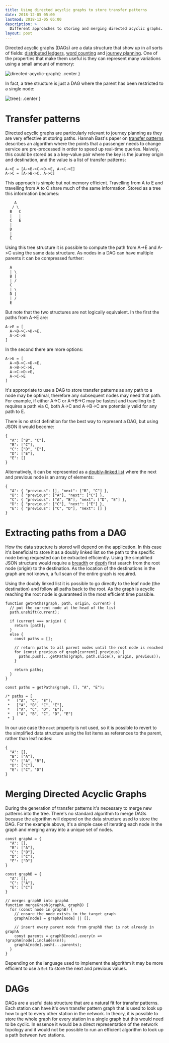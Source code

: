 ```yaml
---
title: Using directed acyclic graphs to store transfer patterns
date: 2018-12-05 05:00
lastmod: 2018-12-05 05:00
description: >
  Different approaches to storing and merging directed acyclic graphs.
layout: post
---
```


Directed acyclic graphs (DAGs) are a data structure that show up in all sorts of fields: [distributed ledgers](https://www.iota.org/), [word counting](https://en.wikipedia.org/wiki/Deterministic_acyclic_finite_state_automaton) and [journey planning](https://ad.informatik.uni-freiburg.de/files/transferpatterns.pdf). One of the properties that make them useful is they can represent many variations using a small amount of memory:

![directed-acyclic-graph](/asset/img/directed-acyclic-graphs/directed-acyclic-graph.svg){: .center }

In fact, a tree structure is just a DAG where the parent has been restricted to a single node:

![tree](/asset/img/directed-acyclic-graphs/tree.svg){: .center }

# Transfer patterns

Directed acyclic graphs are particularly relevant to journey planning as they are very effective at storing paths. Hannah Bast's paper on [transfer patterns](https://ad.informatik.uni-freiburg.de/files/transferpatterns.pdf) describes an algorithm where the points that a passenger needs to change service are pre-processed in order to speed up real-time queries. Naively, this could be stored as a a key-value pair where the key is the journey origin and destination, and the value is a list of transfer patterns:

```
A->E = [A->B->C->D->E, A->C->E]
A->C = [A->B->C, A->C]
```

This approach is simple but not memory efficient. Travelling from A to E and travelling from A to C share much of the same information. Stored as a tree this information becomes:

```
    A
   / \
  B   C
  |   |
  C   E
  |
  D
  |
  E
```

Using this tree structure it is possible to compute the path from A->E and A->C using the same data structure. As nodes in a DAG can have multiple parents it can be compressed further:

```
  A
  | \
  B |
  | /
  C
  | \
  D |
  | /
  E
```

But note that the two structures are not logically equivalent. In the first the paths from A->E are:

```
A->E = [
  A->B->C->D->E,
  A->C->E
]
```

In the second there are more options:

```
A->E = [
  A->B->C->D->E,
  A->B->C->E,
  A->C->D->E,
  A->C->E
]
```

It's appropriate to use a DAG to store transfer patterns as any path to a node may be optimal, therefore any subsequent nodes may need that path. For example, if either A->C or A->B->C may be fastest and travelling to E requires a path via C, both A->C and A->B->C are potentially valid for any path to E.

There is no strict definition for the best way to represent a DAG, but using JSON it would become:

```
{
  "A": ["B", "C"],
  "B": ["C"],
  "C": ["D", "E"],
  "D": ["E"],
  "E": []
}
```

Alternatively, it can be represented as a [doubly-linked list](https://en.wikipedia.org/wiki/Doubly_linked_list) where the next and previous node is an array of elements:

```
{
  "A": { "previous": [], "next": ["B", "C"] },
  "B": { "previous": ["A"], "next": ["C"] },
  "C": { "previous": ["A", "B"], "next": ["D", "E"] },
  "D": { "previous": ["C"], "next": ["E"] },
  "E": { "previous": ["C", "D"], "next": [] }
}
```

# Extracting paths from a DAG

How the data structure is stored will depend on the application. In this case it's beneficial to store it as a doubly linked list so the path to the specific node being requested can be extracted efficiently. Using the simplified JSON structure would require a [breadth](https://en.wikipedia.org/wiki/Breadth-first_search) or [depth](https://en.wikipedia.org/wiki/Depth-first_search) first search from the root node (origin) to the destination. As the location of the destinations in the graph are not known, a full scan of the entire graph is required.

Using the doubly linked list it is possible to go directly to the leaf node (the destination) and follow all paths back to the root. As the graph is acyclic reaching the root node is guaranteed in the most efficient time possible.

```
function getPaths(graph, path, origin, current) {
  // put the current node at the head of the list
  path.unshift(current);

  if (current === origin) {
    return [path];
  }
  else {
    const paths = [];

    // return paths to all parent nodes until the root node is reached
    for (const previous of graph[current].previous) {
      paths.push(...getPaths(graph, path.slice(), origin, previous));
    }

    return paths;
  }
}

const paths = getPaths(graph, [], "A", "E");

/* paths = [
 *   ["A", "C", "E"],
 *   ["A", "B", "C", "E"],
 *   ["A", "C", "D", "E"],
 *   ["A", "B", "C", "D", "E"]
 * ]
```

In our use case the `next` property is not used, so it is possible to revert to the simplified data structure using the list items as references to the parent, rather than leaf nodes:

```
{
  "A": [],
  "B": ["A"],
  "C": ["A", "B"],
  "D": ["C"],
  "E": ["C", "D"]
}
```

# Merging Directed Acyclic Graphs

During the generation of transfer patterns it's necessary to merge new patterns into the tree. There's no standard algorithm to merge DAGs because the algorithm will depend on the data structure used to store the DAG. For the example above, it's a simple case of iterating each node in the graph and merging array into a unique set of nodes.

```
const graphA = {
  "A": [],
  "B": ["A"],
  "C": ["B"],
  "D": ["C"],
  "E": ["D"]
}

const graphB = {
  "A": [],
  "C": ["A"],
  "E": ["C"]
}

// merges graphB into graphA
function mergeGraph(graphA, graphB) {
  for (const node in graphB) {
    // ensure the node exists in the target graph
    graphA[node] = graphA[node] || [];

    // insert every parent node from graphB that is not already in graphA
    const parents = graphB[node].every(n => !graphA[node].includes(n));
    graphA[node].push(...parents);
  }
}
```

Depending on the language used to implement the algorithm it may be more efficient to use a `Set` to store the next and previous values.

# DAGs

DAGs are a useful data structure that are a natural fit for transfer patterns. Each station can have it's own transfer pattern graph that is used to look up how to get to every other station in the network. In theory, it is possible to store the whole graph for every station in a single graph but this would need to be cyclic. In essence it would be a direct representation of the network topology and it would not be possible to run an efficient algorithm to look up a path between two stations.
